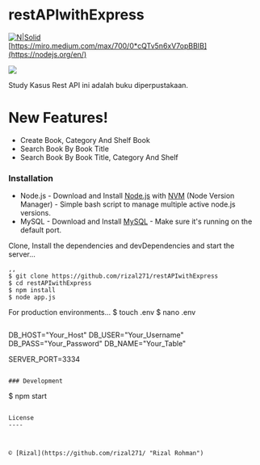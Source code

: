 # restAPIwithExpress 

[![N|Solid](https://upload.wikimedia.org/wikipedia/commons/thumb/d/d9/Node.js_logo.svg/180px-Node.js_logo.svg.png)](https://nodejs.org/en/) &nbsp;&nbsp;&nbsp;&nbsp;&nbsp;&nbsp;&nbsp;&nbsp;&nbsp;&nbsp;&nbsp;&nbsp; [https://miro.medium.com/max/700/0*cQTv5n6xV7opBBIB](https://nodejs.org/en/)

![](https://img.shields.io/badge/Code%20Style-Standard-yellow.svg)

Study Kasus Rest API ini adalah buku diperpustakaan.

# New Features!

  - Create Book, Category And Shelf Book
  - Search Book By Book Title 
  - Search Book By Book Title, Category And Shelf





### Installation

- Node.js - Download and Install [Node.js](https://nodejs.org/en/) with [NVM](https://github.com/creationix/nvm) (Node Version Manager) - Simple bash script to manage multiple active node.js versions.
- MySQL - Download and Install [MySQL](https://www.mysql.com/downloads/) - Make sure it's running on the default port.  

Clone, Install the dependencies and devDependencies and start the server...
```
,,
$ git clone https://github.com/rizal271/restAPIwithExpress
$ cd restAPIwithExpress
$ npm install 
$ node app.js
```

For production environments...
$ touch .env
$ nano .env
```

```
DB_HOST="Your_Host"
DB_USER="Your_Username"
DB_PASS="Your_Password"
DB_NAME="Your_Table"

SERVER_PORT=3334
```

### Development

```
$ npm start
```

License
----



© [Rizal](https://github.com/rizal271/ "Rizal Rohman")